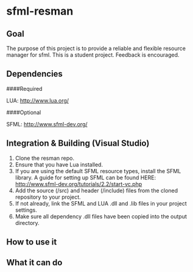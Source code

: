sfml-resman
===========

Goal
----

The purpose of this project is to provide a reliable and flexible resource manager for sfml. This is a student project. 
Feedback is encouraged.

Dependencies
----

####Required

LUA: http://www.lua.org/

####Optional

SFML: http://www.sfml-dev.org/

Integration & Building (Visual Studio)
----
1. Clone the resman repo.
2. Ensure that you have Lua installed.
3. If you are using the default SFML resource types, install the SFML library. A guide for setting up SFML can be found HERE: http://www.sfml-dev.org/tutorials/2.2/start-vc.php
4. Add the source (/src) and header (/include) files from the cloned repository to your project.
5. If not already, link the SFML and LUA .dll and .lib files in your project settings.
6. Make sure all dependency .dll files have been copied into the output directory.

How to use it
----


What it can do
----
